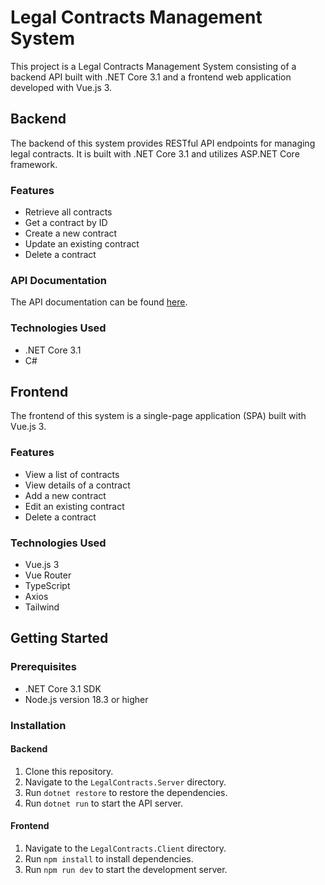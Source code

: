 # Legal Contracts Management System

This project is a Legal Contracts Management System consisting of a backend API built with .NET Core 3.1 and a frontend web application developed with Vue.js 3.

## Backend

The backend of this system provides RESTful API endpoints for managing legal contracts. It is built with .NET Core 3.1 and utilizes ASP.NET Core framework.

### Features
- Retrieve all contracts
- Get a contract by ID
- Create a new contract
- Update an existing contract
- Delete a contract

### API Documentation
The API documentation can be found [here](Docs/api_documentation.md).

### Technologies Used
- .NET Core 3.1
- C#

## Frontend

The frontend of this system is a single-page application (SPA) built with Vue.js 3.

### Features
- View a list of contracts
- View details of a contract
- Add a new contract
- Edit an existing contract
- Delete a contract

### Technologies Used
- Vue.js 3
- Vue Router
- TypeScript
- Axios
- Tailwind

## Getting Started

### Prerequisites
- .NET Core 3.1 SDK
- Node.js version 18.3 or higher

### Installation

#### Backend
1. Clone this repository.
2. Navigate to the `LegalContracts.Server` directory.
3. Run `dotnet restore` to restore the dependencies.
4. Run `dotnet run` to start the API server.

#### Frontend
1. Navigate to the `LegalContracts.Client` directory.
2. Run `npm install` to install dependencies.
3. Run `npm run dev` to start the development server.